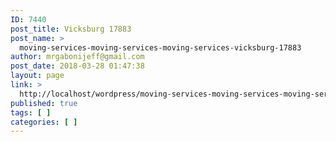 ```yaml
---
ID: 7440
post_title: Vicksburg 17883
post_name: >
  moving-services-moving-services-moving-services-vicksburg-17883
author: mrgabonijeff@gmail.com
post_date: 2018-03-28 01:47:38
layout: page
link: >
  http://localhost/wordpress/moving-services-moving-services-moving-services-vicksburg-17883/
published: true
tags: [ ]
categories: [ ]
---
```

